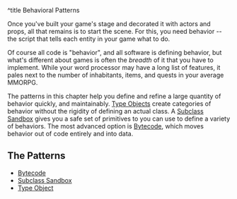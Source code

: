 ^title Behavioral Patterns

Once you've built your game's stage and decorated it with actors and props, all
that remains is to start the scene. For this, you need behavior -- the script
that tells each entity in your game what to do.

Of course all code is "behavior", and all software is defining behavior, but
what's different about games is often the *breadth* of it that you have to
implement. While your word processor may have a long list of features, it pales
next to the number of inhabitants, items, and quests in your average MMORPG.

The patterns in this chapter help you define and refine a large quantity of
behavior quickly, and maintainably. [Type Objects](type-object.html) create
categories of behavior without the rigidity of defining an actual class. A
[Subclass Sandbox](subclass-sandbox.html) gives you a safe set of primitives to
you can use to define a variety of behaviors. The most advanced option is
[Bytecode](bytecode.html), which moves behavior out of code entirely and into
data.

## The Patterns

* [Bytecode](bytecode.html)
* [Subclass Sandbox](subclass-sandbox.html)
* [Type Object](type-object.html)
